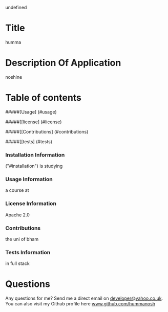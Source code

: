 undefined
# Title 
humma
# Description Of Application 
noshine

# Table of contents


<a name ="installation"> </a>


#####[Usage] 
(#usage)

#####[[license] 
(#license)

#####[[Contributions]
(#contributions)

#####[[tests] 
(#tests)

### Installation Information
("#installation")
is studying

### Usage Information
<a name ="usage"> </a>
a course at

### License Information
<a name ="license"> </a>
Apache 2.0

### Contributions
<a name ="contributions"> </a>
the uni of bham

### Tests Information
<a name ="tests"> </a>
in full stack

# Questions

Any questions for me? Send me a direct email on developer@yahoo.co.uk.
You can also visit my Github profile here www.github.com/hummanosh
